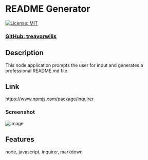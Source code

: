 # README Generator
  [![License: MIT](https://img.shields.io/badge/License-MIT-yellow.svg)](https://opensource.org/licenses/MIT)
### [ GitHub: treavorwills ]( https://github.com/treavorwills )
## Description
This node application prompts the user for input and generates a professional README.md file
## Link
[ https://www.npmjs.com/package/inquirer ]( https://www.npmjs.com/package/inquirer )


### Screenshot
![image](https://user-images.githubusercontent.com/25040852/187007529-69a85fca-c69a-4ea3-bda3-375d69245f17.png)


## Features
node, javascript, inquirer, markdown
